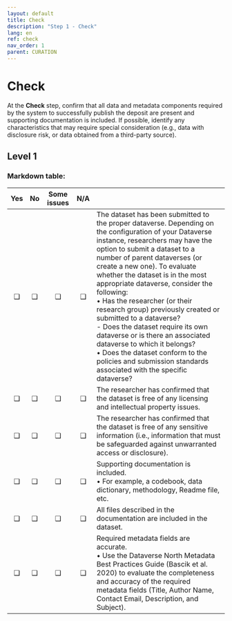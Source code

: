 ```yaml
---
layout: default
title: Check
description: "Step 1 - Check"
lang: en
ref: check
nav_order: 1
parent: CURATION
---
```


# Check
At the **Check** step, confirm that all data and metadata components required by the system to successfully publish the deposit are present and supporting documentation is included. If possible, identify any characteristics that may require special consideration (e.g., data with disclosure risk, or data obtained from a third-party source). 

## Level 1

### Markdown table: 

| Yes | No  | Some issues | N/A |  |
|:-:|:-:|:-:|:-:|:--|
| ❑ | ❑ | ❑ | ❑ | The dataset has been submitted to the proper dataverse. Depending on the configuration of your Dataverse instance, researchers may have the option to submit a dataset to a number of parent dataverses (or create a new one). To evaluate whether the dataset is in the most appropriate dataverse, consider the following: <br>   • Has the researcher (or their research group) previously created or submitted to a dataverse? <br>  - Does the dataset require its own dataverse or is there an associated dataverse to which it belongs? <br>  • Does the dataset conform to the policies and submission standards associated with the specific dataverse? |
| ❑ | ❑ | ❑ | ❑ | The researcher has confirmed that the dataset is free of any licensing and intellectual property issues. |
| ❑ | ❑ | ❑ | ❑ | The researcher has confirmed that the dataset is free of any sensitive information (i.e., information that must be safeguarded against unwarranted access or disclosure).  |
| ❑ | ❑ | ❑ | ❑ | Supporting documentation is included. <br>  • For example, a codebook, data dictionary, methodology, Readme file, etc. |
| ❑ | ❑ | ❑ | ❑ | All files described in the documentation are included in the dataset. |
| ❑ | ❑ | ❑ | ❑ | Required metadata fields are accurate. <br>  • Use the Dataverse North Metadata Best Practices Guide (Bascik et al. 2020) to evaluate the completeness and accuracy of the required metadata fields (Title, Author Name, Contact Email, Description, and Subject). |



